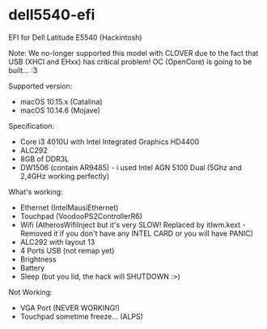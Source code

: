 # dell5540-efi

EFI for Dell Latitude E5540 (Hackintosh)

Note: We no-longer supported this model with CLOVER due to the fact that USB (XHCI and EHxx) has critical problem!
OC (OpenCore) is going to be built... :3

Supported version:
- macOS 10.15.x (Catalina)
- macOS 10.14.6 (Mojave)

Specification:
- Core i3 4010U with Intel Integrated Graphics HD4400
- ALC292
- 8GB of DDR3L
- DW1506 (contain AR9485) - i used Intel AGN 5100 Dual (5Ghz and 2,4GHz working perfectly)

What's working:
- Ethernet (IntelMausiEthernet)
- Touchpad (VoodooPS2ControllerR6)
- Wifi (AtherosWifiInject but it's very SLOW! Replaced by itlwm.kext - Removed it if you don't have any INTEL CARD or you will have PANIC)
- ALC292 with layout 13
- 4 Ports USB (not remap yet)
- Brightness
- Battery
- Sleep (but you lid, the hack will SHUTDOWN :>)

Not Working:
- VGA Port (NEVER WORKING!)
- Touchpad sometime freeze... (ALPS)

